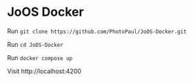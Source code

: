 # JoOS Docker

Run `git clone https://github.com/PhotoPaul/JoOS-Docker.git`

Run `cd JoOS-Docker`

Run `docker compose up`

Visit http://localhost:4200
